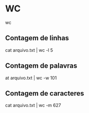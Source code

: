 # WC


wc

## Contagem de linhas

cat arquivo.txt | wc -l
5

## Contagem de palavras 

at arquivo.txt | wc -w
101

## Contagem de caracteres

cat arquivo.txt | wc -m
627